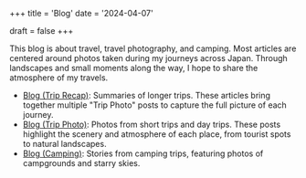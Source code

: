+++
title = 'Blog'
date = '2024-04-07'

draft = false
+++

This blog is about travel, travel photography, and camping.
Most articles are centered around photos taken during my journeys across Japan.
Through landscapes and small moments along the way, I hope to share the atmosphere of my travels.

- [Blog (Trip Recap)](/categories/blog-trip-recap/): Summaries of longer trips. These articles bring together multiple "Trip Photo" posts to capture the full picture of each journey.
- [Blog (Trip Photo)](/categories/blog-trip-photo/): Photos from short trips and day trips. These posts highlight the scenery and atmosphere of each place, from tourist spots to natural landscapes.
- [Blog (Camping)](/categories/blog-camping/): Stories from camping trips, featuring photos of campgrounds and starry skies.
